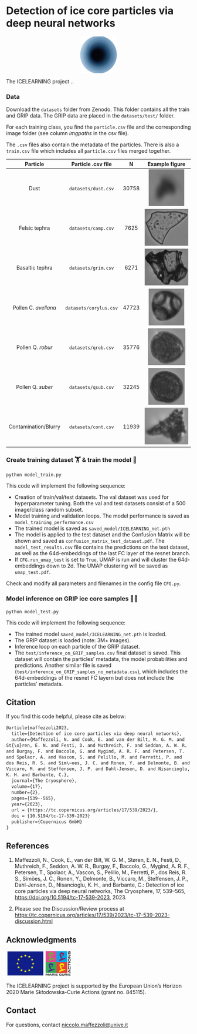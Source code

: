 # Detection of ice core particles via deep neural networks

<p align="center">
  <img src="img/logo_icelearning.png" height="100" alt="ICELEARNING" align="middle">
</p>

The ICELEARNING project ..

### Data
Download the ```datasets``` folder from Zenodo. This folder contains all the train and GRIP data. The GRIP data are placed in the ```datasets/test/``` folder.

For each training class, you find the ```particle.csv``` file and the corresponding image folder (see column _imgpaths_ in the csv file). 

The ```.csv``` files also contain the metadata of the particles. There is also a ```train.csv``` file which includes all ```particle.csv``` files merged together.

| Particle | Particle .csv file | N| Example figure|
| :---:  | :---: | :---: | :---: |
| Dust | ```datasets/dust.csv``` | 30758 | <img src="train_examples/focustest_2nov_1_fc80_20x_20.png" height="100" alt="Dust"> |
| Felsic tephra  | ```datasets/camp.csv``` | 7625 | <img src="train_examples/camp_11nov_4_fc80_20x_33.png" height="100" alt="Felsic tephra"> |
| Basaltic tephra  | ```datasets/grim.csv``` | 6271 | <img src="train_examples/grim_13nov_10_fc80_20x_395.png" height="100" alt="Basaltic tephra"> |
| Pollen C. _avellana_ | ```datasets/corylus.csv``` | 47723 | <img src="train_examples/corylus_4nov_1_fc80_20x_3.png" height="100" alt="Pollen C. avellana"> |
| Pollen Q. _robur_ | ```datasets/qrob.csv``` | 35776 | <img src="train_examples/qrob_17nov_1_fc80_20x_5.png" height="100" alt="Pollen Q. robur"> |
| Pollen Q. _suber_ | ```datasets/qsub.csv``` | 32245 | <img src="train_examples/qsub_17nov_1_fc80_20x_16.png" height="100" alt="Pollen Q. suber"> |
| Contamination/Blurry | ```datasets/cont.csv``` | 11939 | <img src="train_examples/GRIP_3046_0_20_1_1081.png" height="100" alt="Contamination"> |

### Create training dataset 🏋️ & train the model 🤖

```
python model_train.py
```
This code will implement the following sequence:
* Creation of train/val/test datasets. The val dataset was used for hyperparameter tuning. Both the val and test datasets consist of a 500 image/class random subset.
* Model training and validation loops. The model performance is saved as ```model_training_performance.csv```
* The trained model is saved as ```saved_model/ICELEARNING_net.pth```
* The model is applied to the test dataset and the Confusion Matrix will be shown and saved as ```confusion_matrix_test_dataset.pdf```. The ```model_test_results.csv``` file contains the predictions on the test dataset, as well as the 64d-embeddings of the last FC layer of the resnet branch.
* If ```CFG.run_umap_test``` is set to ```True```, UMAP is run and will cluster the 64d-embeddings down to 2d. The UMAP clustering will be saved as ```umap_test.pdf```. 

Check and modify all parameters and filenames in the config file ```CFG.py```.


### Model inference on GRIP ice core samples 🕵🏿

```
python model_test.py
```
This code will implement the following sequence:
* The trained model ```saved_model/ICELEARNING_net.pth``` is loaded.
* The GRIP dataset is loaded (note: 3M+ images).
* Inference loop on each particle of the GRIP dataset.
* The ```test/inference_on_GRIP_samples.csv``` final dataset is saved. This dataset will contain the particles' metadata, the model probabilities and predictions. Another similar file is saved (```test/inference_on_GRIP_samples_no_metadata.csv```), which includes the 64d-embeddings of the resnet FC layern but does not include the particles' metadata.

## Citation
If you find this code helpful, please cite as below:
```
@article{maffezzoli2023,
  title={Detection of ice core particles via deep neural networks},
  author={Maffezzoli, N. and Cook, E. and van der Bilt, W. G. M. and St{\o}ren, E. N. and Festi, D. and Muthreich, F. and Seddon, A. W. R. and Burgay, F. and Baccolo, G. and Mygind, A. R. F. and Petersen, T. and Spolaor, A. and Vascon, S. and Pelillo, M. and Ferretti, P. and dos Reis, R. S. and Sim\~oes, J. C. and Ronen, Y. and Delmonte, B. and Viccaro, M. and Steffensen, J. P. and Dahl-Jensen, D. and Nisancioglu, K. H. and Barbante, C.},
  journal={The Cryosphere},
  volume={17},
  number={2},
  pages={539--565},
  year={2023},
  url = {https://tc.copernicus.org/articles/17/539/2023/},
  doi = {10.5194/tc-17-539-2023}
  publisher={Copernicus GmbH}
}
```

## References
1. Maffezzoli, N., Cook, E., van der Bilt, W. G. M., Støren, E. N., Festi, D., Muthreich, F., Seddon, A. W. R., Burgay, F., Baccolo, G., Mygind, A. R. F., Petersen, T., Spolaor, A., Vascon, S., Pelillo, M., Ferretti, P., dos Reis, R. S., Simões, J. C., Ronen, Y., Delmonte, B., Viccaro, M., Steffensen, J. P., Dahl-Jensen, D., Nisancioglu, K. H., and Barbante, C.: Detection of ice core particles via deep neural networks, The Cryosphere, 17, 539–565, https://doi.org/10.5194/tc-17-539-2023, 2023.

2. Please see the Discussion/Review process at https://tc.copernicus.org/articles/17/539/2023/tc-17-539-2023-discussion.html

## Acknowledgments

[<img aligh="right" alt="EU" src="img/logo_MSCA.png" height="70" />](https://marie-sklodowska-curie-actions.ec.europa.eu/)

The ICELEARNING project is supported by the European Union’s Horizon 2020 Marie Skłodowska-Curie Actions (grant no. 845115).

## Contact
For questions, contact niccolo.maffezzoli@unive.it
